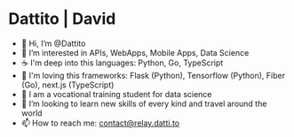 # Dattito | David

- 👋 Hi, I’m @Dattito
- 👀 I’m interested in APIs, WebApps, Mobile Apps, Data Science
- ☕️ I'm deep into this languages: Python, Go, TypeScript
- 🌁 I'm loving this frameworks: Flask (Python), Tensorflow (Python), Fiber (Go), next.js (TypeScript)
- 🌱 I am a vocational training student for data science
- 💞️ I’m looking to learn new skills of every kind and travel around the world
- 📫 How to reach me: contact@relay.datti.to
